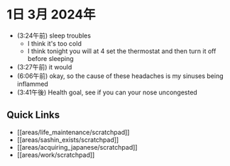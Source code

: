 # 1日 3月 2024年
- (3:24午前) sleep troubles
  - I think it's too cold
  - I think tonight you will at 4 set the thermostat and then turn it off before sleeping
- (3:27午前) it would
- (6:06午前) okay, so the cause of these headaches is my sinuses being inflammed
- (3:41午後) Health goal, see if you can your nose uncongested


 



## Quick Links
- [[areas/life_maintenance/scratchpad]]
- [[areas/sashin_exists/scratchpad]]
- [[areas/acquiring_japanese/scratchpad]]
- [[areas/work/scratchpad]]
